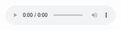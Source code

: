 <audio controls>
  <source src="https://bafybeia5hvk2d7yxzpsh3ckepx3hlnmgxcpbm2iw5ecp2zz4mjpmtccmvm.ipfs.dweb.link/?filename=Outer+Order%2C+Inner+Calm+Declutter+and+Organize+to+Make+More+Room+for+Happiness.mp3" type="audio/mpeg">
</audio>
